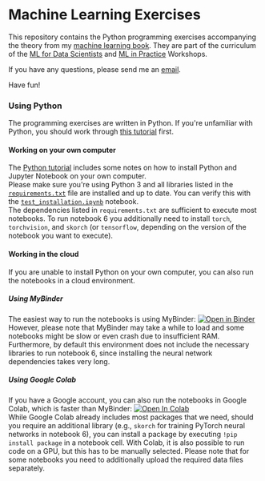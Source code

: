 # Machine Learning Exercises

This repository contains the Python programming exercises accompanying the theory from my [machine learning book](https://franziskahorn.de/mlbook/). They are part of the curriculum of the [ML for Data Scientists](https://franziskahorn.de/mlws_scientist.html) and [ML in Practice](https://franziskahorn.de/mlws_practice.html) Workshops.

If you have any questions, please send me an [email](mailto:hey@franziskahorn.de).

Have fun!

### Using Python

The programming exercises are written in Python. If you're unfamiliar with Python, you should work through [this tutorial](https://github.com/cod3licious/python_tutorial) first.

#### Working on your own computer
The [Python tutorial](https://github.com/cod3licious/python_tutorial) includes some notes on how to install Python and Jupyter Notebook on your own computer. <br>
Please make sure you're using Python 3 and all libraries listed in the [`requirements.txt`](/requirements.txt) file are installed and up to date. You can verify this with the [`test_installation.ipynb`](/test_installation.ipynb) notebook. <br>
The dependencies listed in `requirements.txt` are sufficient to execute most notebooks. To run notebook 6 you additionally need to install `torch`, `torchvision`, and `skorch` (or `tensorflow`, depending on the version of the notebook you want to execute).

#### Working in the cloud

If you are unable to install Python on your own computer, you can also run the notebooks in a cloud environment.


##### Using MyBinder

The easiest way to run the notebooks is using MyBinder:
[![Open in Binder](https://mybinder.org/badge_logo.svg)](https://mybinder.org/v2/gh/cod3licious/ml_exercises/main) <br>
However, please note that MyBinder may take a while to load and some notebooks might be slow or even crash due to insufficient RAM. Furthermore, by default this environment does not include the necessary libraries to run notebook 6, since installing the neural network dependencies takes very long.


##### Using Google Colab

If you have a Google account, you can also run the notebooks in Google Colab, which is faster than MyBinder:
[![Open In Colab](https://colab.research.google.com/assets/colab-badge.svg)](https://colab.research.google.com/github/cod3licious/ml_exercises) <br>
While Google Colab already includes most packages that we need, should you require an additional library (e.g., `skorch` for training PyTorch neural networks in notebook 6), you can install a package by executing `!pip install package` in a notebook cell. With Colab, it is also possible to run code on a GPU, but this has to be manually selected. Please note that for some notebooks you need to additionally upload the required data files separately.
